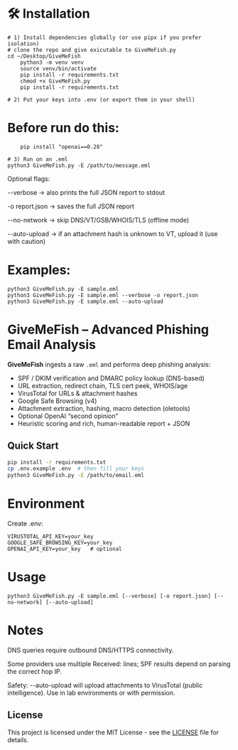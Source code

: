 # 🛠 Installation
    # 1) Install dependencies globally (or use pipx if you prefer isolation)
    # clone the repo and give exicutable to GiveMeFish.py
    cd ~/Desktop/GiveMeFish
        python3 -m venv venv
        source venv/bin/activate
        pip install -r requirements.txt
        chmod +x GiveMeFish.py
        pip install -r requirements.txt

    # 2) Put your keys into .env (or export them in your shell)

  # Before run do this:

        pip install "openai==0.28"

    # 3) Run on an .eml
    python3 GiveMeFish.py -E /path/to/message.eml

Optional flags:

--verbose → also prints the full JSON report to stdout

-o report.json → saves the full JSON report

--no-network → skip DNS/VT/GSB/WHOIS/TLS (offline mode)

--auto-upload → if an attachment hash is unknown to VT, upload it (use with caution)

# Examples:
    python3 GiveMeFish.py -E sample.eml
    python3 GiveMeFish.py -E sample.eml --verbose -o report.json
    python3 GiveMeFish.py -E sample.eml --auto-upload


# GiveMeFish – Advanced Phishing Email Analysis

**GiveMeFish** ingests a raw `.eml` and performs deep phishing analysis:
- SPF / DKIM verification and DMARC policy lookup (DNS-based)
- URL extraction, redirect chain, TLS cert peek, WHOIS/age
- VirusTotal for URLs & attachment hashes
- Google Safe Browsing (v4)
- Attachment extraction, hashing, macro detection (oletools)
- Optional OpenAI “second opinion”
- Heuristic scoring and rich, human-readable report + JSON

## Quick Start
```bash
pip install -r requirements.txt
cp .env.example .env  # then fill your keys
python3 GiveMeFish.py -E /path/to/email.eml
```
# Environment
Create .env:

    VIRUSTOTAL_API_KEY=your_key
    GOOGLE_SAFE_BROWSING_KEY=your_key
    OPENAI_API_KEY=your_key   # optional

# Usage
    python3 GiveMeFish.py -E sample.eml [--verbose] [-o report.json] [--no-network] [--auto-upload]

# Notes

DNS queries require outbound DNS/HTTPS connectivity.

Some providers use multiple Received: lines; SPF results depend on parsing the correct hop IP.

Safety: --auto-upload will upload attachments to VirusTotal (public intelligence). Use in lab environments or with permission.

## License

This project is licensed under the MIT License - see the [LICENSE](LICENSE) file for details.

